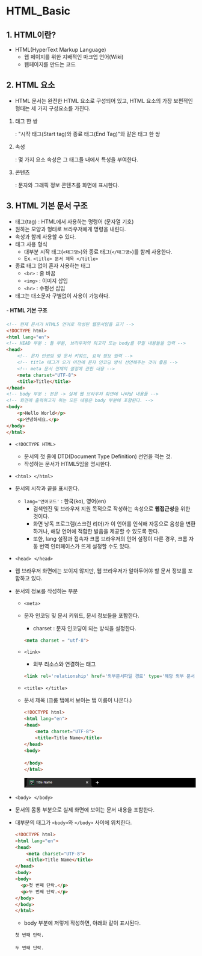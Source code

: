 # HTML_Basic

## 1. HTML이란?

* HTML(HyperText Markup Language)
  * 웹 페이지를 위한 지배적인 마크업 언어(Wiki)
  * 웹페이지를 만드는 코드



## 2. HTML 요소

* HTML 문서는 완전한 HTML 요소로 구성되어 있고, HTML 요소의 가장 보편적인 형태는 세 가지 구성요소를 가진다.

1. 태그 한 쌍

   : "시작 태그(Start tag)와 종료 태그(End Tag)"와 같은 태그 한 쌍

2. 속성

   : 몇 가지 요소 속성은 그 태그들 내에서 특성을 부여한다.

3. 콘텐츠

   : 문자와 그래픽 정보 콘텐츠를 화면에 표시한다.



## 3. HTML 기본 문서 구조

* 태그(tag) : HTML에서 사용하는 명령어 (문자열 기호)
* 원하는 모양과 형태로 브라우저에게 명령을 내린다.
* 속성과 함께 사용할 수 있다.
* 태그 사용 형식
  * 대부분 시작 태그(`<태그명>`)와 종료 태그(`</태그명>`)를 함께 사용한다.
  * Ex. `<title> 문서 제목 </title>`
* 종료 태그 없이 혼자 사용하는 태그
  * `<br>` : 줄 바꿈
  * `<img>` : 이미지 삽입
  * `<hr>` : 수평선 삽입
* 태그는 대소문자 구별없이 사용이 가능하다.



#### -  HTML 기본 구조

```html
<!-- 현재 문서가 HTML5 언어로 작성된 웹문서임을 표기 -->
<!DOCTYPE html>
<html lang="en">
<!-- HEAD 부분 : 틀 부분, 브라우저의 외고각 또는 body를 꾸밀 내용들을 입력 -->
<head>
    <!-- 문자 인코딩 및 문서 키워드, 요약 정보 입력 -->
    <!-- title 태그가 오기 이전에 문자 인코딩 방식 선언해주는 것이 좋음 -->
    <!-- meta 문서 전체의 설정에 관한 내용 -->
    <meta charset="UTF-8">
    <title>Title</title>
</head>
<!-- body 부분 : 본문 -> 실제 웹 브라우저 화면에 나타날 내용들 -->
<!-- 화면에 출력하고자 하는 모든 내용은 body 부분에 포함된다. -->
<body>
	<p>Hello World</p>
    <p>안녕하세요.</p>
</body>
</html>
```

* `<!DOCTYPE HTML>`
  * 문서의 첫 줄에 DTD(Document Type Definition) 선언을 적는 것.
  * 작성하는 문서가 HTML5임을 명시한다.

* `<html> </html>`

* 문서의 시작과 끝을 표시한다.

  * `lang='언어코드'` : 한국(ko), 영어(en) 
    * 검색엔진 및 브라우저 지원 목적으로 작성하는 속성으로 **웹접근성**을 위한 것이다.
    * 화면 낭독 프로그램(스크린 리더)가 이 언어를 인식해 자동으로 음성을 변환하거나, 해당 언어에 적합한 발음을 제공할 수 있도록 한다.
    * 또한, lang 설정과 접속자 크롬 브라우저의 언어 설정이 다른 경우, 크롬 자동 번역 인터페이스가 뜨게 설정할 수도 있다.

* `<head> </head>`

* 웹 브라우저 화면에는 보이지 않지만, 웹 브라우저가 알아두어야 할 문서 정보를 포함하고 있다. 

* 문서의 정보를 작성하는 부분

  * `<meta>`

  * 문자 인코딩 및 문서 키워드, 문서 정보들을 포함한다.

    * charset : 문자 인코딩이 되는 방식을 설정한다.

    ```html
    <meta charset = "utf-8">
    ```

  * `<link>`

    * 외부 리소스와 연결하는 태그

    ```html
    <link rel='relationship' href='외부문서파일 경로' type='해당 외부 문서 타입'>
    ```

  * `<title> </title>` 

  * 문서 제목 (크롬 탭에서 보이는 탭 이름이 나온다.)

    ```html
    <!DOCTYPE html>
    <html lang="en">
    <head>
        <meta charset="UTF-8">
        <title>Title Name</title>
    </head>
    <body>
    
    </body>
    </html>
    ```

    ![title name](md-images/title%20name.PNG)

* `<body> </body>`

* 문서의 몸통 부분으로 실제 화면에 보이는 문서 내용을 포함한다.

* 대부분의 태그가 `<body>`와 `</body>` 사이에 위치한다.

  ```html
  <!DOCTYPE html>
  <html lang="en">
  <head>
      <meta charset="UTF-8">
      <title>Title Name</title>
  </head>
  <body>
  <body>
    <p>첫 번째 단락.</p>
    <p>두 번째 단락.</p>
  </body>
  </body>
  </html>
  ```

  * body 부분에 저렇게 작성하면, 아래와 같이 표시된다.

  ```markdown
  첫 번째 단락.
  
  두 번째 단락.
  ```

